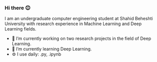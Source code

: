 ### Hi there 😊

I am an undergraduate computer engineering student at Shahid Beheshti University with research experience in Machine Learning and Deep Learning fields.
- 🔭 I’m currently working on two research projects in the field of Deep Learning.
- 🌱 I’m currently learning Deep Learning.
- ⚙️ I use daily: .py, .ipynb
